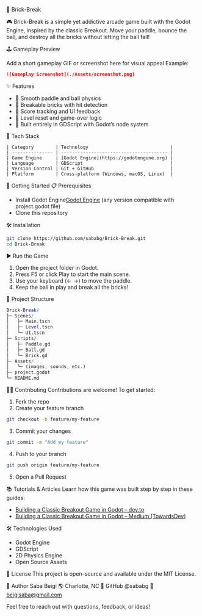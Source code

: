 🧱 Brick-Break


🎮 Brick-Break is a simple yet addictive arcade game built with the Godot Engine, inspired by the classic Breakout. Move your paddle, bounce the ball, and destroy all the bricks without letting the ball fall!

🕹️ Gameplay Preview

Add a short gameplay GIF or screenshot here for visual appeal
Example:
```markdown
![Gameplay Screenshot](./Assets/screenshot.png)
```
✨ Features
- 🔹 Smooth paddle and ball physics
- 🔹 Breakable bricks with hit detection
- 🔹 Score tracking and UI feedback
- 🔹 Level reset and game-over logic
- 🔹 Built entirely in GDScript with Godot’s node system

🧩 Tech Stack

```table
| Category        | Technology                              |
| --------------- | --------------------------------------- |
| Game Engine     | [Godot Engine](https://godotengine.org) |
| Language        | GDScript                                |
| Version Control | Git + GitHub                            |
| Platform        | Cross-platform (Windows, macOS, Linux)  |
```
🚀 Getting Started
📋 Prerequisites
- Install Godot Engine[Godot Engine](https://godotengine.org/download) (any version compatible with project.godot file)
- Clone this repository

🛠️ Installation
```bash
git clone https://github.com/sababg/Brick-Break.git
cd Brick-Break
```
▶️ Run the Game
1. Open the project folder in Godot.
2. Press F5 or click Play to start the main scene.
3. Use your keyboard (← →) to move the paddle.
4. Keep the ball in play and break all the bricks!

🧱 Project Structure
```mathematica
Brick-Break/
├─ Scenes/
│   ├─ Main.tscn
│   ├─ Level.tscn
│   └─ UI.tscn
├─ Scripts/
│   ├─ Paddle.gd
│   ├─ Ball.gd
│   └─ Brick.gd
├─ Assets/
│   └─ (images, sounds, etc.)
├─ project.godot
└─ README.md
```
🧑‍💻 Contributing
Contributions are welcome!
To get started:
1. Fork the repo
2. Create your feature branch
```bash
git checkout -b feature/my-feature
```
3. Commit your changes
```bash
git commit -m "Add my feature"
```
4. Push to your branch
```bash
git push origin feature/my-feature
```
5. Open a Pull Request

📚 Tutorials & Articles
Learn how this game was built step by step in these guides:
- [Building a Classic Breakout Game in Godot – dev.to](https://dev.to/sababg/building-a-classic-breakout-game-in-godot-step-by-step-2m5g) 
- [Building a Classic Breakout Game in Godot – Medium (TowardsDev)](https://medium.com/towardsdev/building-a-classic-breakout-game-in-godot-step-by-step-42303ad94e11) 

🛠️ Technologies Used
- Godot Engine
- GDScript
- 2D Physics Engine
- Open Source Assets

📜 License
This project is open-source and available under the MIT License.

👤 Author
Saba Beigi
🌎 Charlotte, NC
💼 GitHub @sababg
📧 beigisaba@gmail.com

Feel free to reach out with questions, feedback, or ideas!
